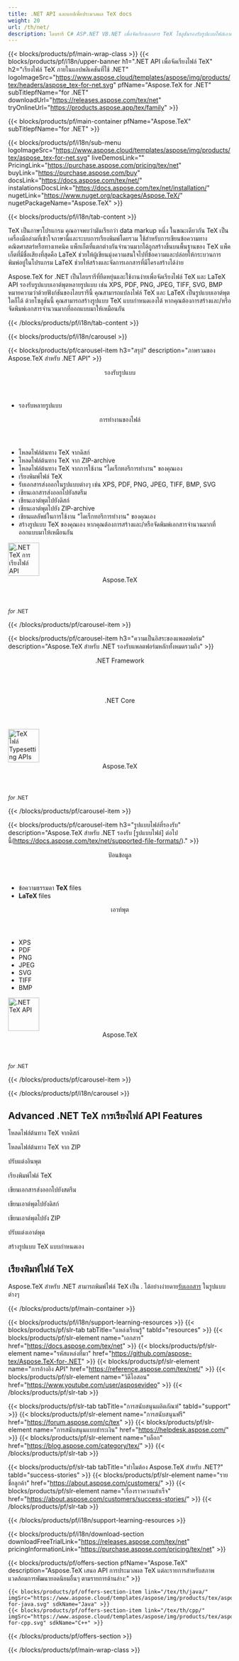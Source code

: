 ```yaml
---
title: .NET API และแอปเพื่อประมวลผล TeX docs 
weight: 20
url: /th/net/ 
description: ไลบรารี C# ASP.NET VB.NET เพื่อจัดเรียงเอกสาร TeX โซลูชันรองรับรูปแบบไฟล์เอาต์พุตมากมาย เช่น XPS, PDF, SVG, PNG, JPEG, TIFF, BMP
---
```


{{< blocks/products/pf/main-wrap-class >}}
{{< blocks/products/pf/i18n/upper-banner h1=".NET API เพื่อจัดเรียงไฟล์ TeX" h2="เรียงไฟล์ TeX ภายในแอปพลิเคชันที่ใช้ .NET" logoImageSrc="https://www.aspose.cloud/templates/aspose/img/products/tex/headers/aspose_tex-for-net.svg" pfName="Aspose.TeX for .NET" subTitlepfName="for .NET" downloadUrl="https://releases.aspose.com/tex/net" tryOnlineUrl="https://products.aspose.app/tex/family" >}}

{{< blocks/products/pf/main-container pfName="Aspose.TeX" subTitlepfName="for .NET" >}}

{{< blocks/products/pf/i18n/sub-menu logoImageSrc="https://www.aspose.cloud/templates/aspose/img/products/tex/aspose_tex-for-net.svg" liveDemosLink="" PricingLink="https://purchase.aspose.com/pricing/tex/net" buyLink="https://purchase.aspose.com/buy" docsLink="https://docs.aspose.com/tex/net/" instalationsDocsLink="https://docs.aspose.com/tex/net/installation/" nugetLink="https://www.nuget.org/packages/Aspose.TeX/" nugetPackageName="Aspose.TeX" >}}

{{< blocks/products/pf/i18n/tab-content >}}

<p>
TeX เป็นภาษาโปรแกรม คุณอาจพบว่ามันเรียกว่า data markup หนึ่ง ในขณะเดียวกัน TeX เป็นเครื่องมือล่ามที่เข้าใจภาษานี้และระบบการเรียงพิมพ์โดยรวม
ใช้สำหรับการเขียนข้อความทางคณิตศาสตร์หรือทางเทคนิค แพ็กเก็ตที่แตกต่างกันจำนวนมากได้ถูกสร้างขึ้นบนพื้นฐานของ ΤeΧ แพ็คเก็ตที่มีชื่อเสียงที่สุดคือ LaTeX ช่วยให้ผู้เขียนมุ่งความสนใจไปที่ข้อความและปล่อยให้กระบวนการพิมพ์อยู่ในโปรแกรม LaTeX ช่วยให้สร้างและจัดการเอกสารที่มีโครงสร้างได้ง่าย
</p>
<p>
Aspose.TeX for .NET เป็นไลบรารีที่ยืดหยุ่นและใช้งานง่ายเพื่อจัดเรียงไฟล์ TeX และ LaTeX API รองรับรูปแบบเอาต์พุตหลายรูปแบบ เช่น XPS, PDF, PNG, JPEG, TIFF, SVG, BMP หมายความว่าด้วยฟังก์ชันของไลบรารีนี้ คุณสามารถแปลงไฟล์ TeX และ LaTeX เป็นรูปแบบเอาต์พุตใดก็ได้ ด้วยโซลูชันนี้ คุณสามารถสร้างรูปแบบ TeX แบบกำหนดเองได้ หากคุณต้องการสร้างและ/หรือจัดพิมพ์เอกสารจำนวนมากที่ออกแบบมาให้เหมือนกัน
</p>

{{< /blocks/products/pf/i18n/tab-content >}}

<!--Diagrams Start-->
{{< blocks/products/pf/i18n/carousel >}}

{{< blocks/products/pf/carousel-item h3="สรุป" description="ภาพรวมของ Aspose.TeX สำหรับ .NET API" >}}
<div class="diagram1 d1-net">
 <div class="d1-row">
  <div class="d1-col d1-left">
   <header>
    <i class="fa fa-bars">
    </i>
    รองรับรูปแบบ
   </header>
   <ul>
    <li>
     รองรับหลายรูปแบบ
    </li>
   </ul>
  </div>
  <!--/left-->
  <div class="d1-col d1-right">
   <header>
    <i class="fa fa-cogs">
    </i>
    การทำงานของไฟล์
   </header>
   <ul>
    <li>
     โหลดไฟล์ต้นทาง TeX จากดิสก์
    </li>
    <li>
     โหลดไฟล์ต้นทาง TeX จาก ZIP-archive
    </li>
    <li>
     โหลดไฟล์ต้นทาง TeX จากการใช้งาน "ไดเร็กทอรีการทำงาน" ของคุณเอง
    </li>
    <li>
     เรียงพิมพ์ไฟล์ TeX
    </li>
    <li>
     รับเอกสารส่งออกในรูปแบบต่างๆ เช่น XPS, PDF, PNG, JPEG, TIFF, BMP, SVG
    </li>
    <li>
     เขียนเอกสารส่งออกไปยังสตรีม
    </li>
    <li>
     เขียนเอาต์พุตไปยังดิสก์
    </li>
    <li>
     เขียนเอาต์พุตไปยัง ZIP-archive
    </li>
    <li>
     เขียนผลลัพธ์ในการใช้งาน "ไดเร็กทอรีการทำงาน" ของคุณเอง
    </li>
    <li>
     สร้างรูปแบบ TeX ของคุณเอง หากคุณต้องการสร้างและ/หรือจัดพิมพ์เอกสารจำนวนมากที่ออกแบบมาให้เหมือนกัน
    </li>
   </ul>
  </div>
  <!--/right-->
 </div>
 <!--/row-->
 <div class="d1-logo">
  <img width="70" height="75" alt=".NET TeX การเรียงไฟล์ API" src="https://www.aspose.cloud/templates/aspose/img/products/tex/aspose_tex-for-net.svg"/>
  <header>
   Aspose.TeX
  </header>
  <footer>
   <small>
    <em>
     for
    </em>
    .NET
   </small>
  </footer>
 </div>
 <!--/logo-->
</div>

{{< /blocks/products/pf/carousel-item >}}

{{< blocks/products/pf/carousel-item h3="ความเป็นอิสระของแพลตฟอร์ม" description="Aspose.TeX สำหรับ .NET รองรับแพลตฟอร์มหลักทั้งหมดรวมถึง" >}}
<div class="diagram1 d1-net">
 <div class="d1-row">
  <div class="d1-col d1-left">
   <!--<header><i class="fa fa-cubes"> </i>Mono</header>-->
  </div>
  <!--/left-->
  <div class="d1-col d1-right">
   <header>
    <i class="fa fa-cubes">
    </i>
    .NET Framework
   </header>
   <br/>
   <header>
    <i class="fa fa-cubes">
    </i>
    .NET Core
   </header>
  </div>
  <!--/right-->
 </div>
 <!--/row-->
 <div class="d1-logo">
  <img width="70" height="75" alt="TeX ไฟล์ Typesetting APIs" src="https://www.aspose.cloud/templates/aspose/img/products/tex/aspose_tex-for-net.svg"/>
  <header>
   Aspose.TeX
  </header>
  <footer>
   <small>
    <em>
     for
    </em>
    .NET
   </small>
  </footer>
 </div>
 <!--/logo-->
</div>

{{< /blocks/products/pf/carousel-item >}}

{{< blocks/products/pf/carousel-item h3="รูปแบบไฟล์ที่รองรับ" description="Aspose.TeX สำหรับ .NET รองรับ [รูปแบบไฟล์] ต่อไปนี้(https://docs.aspose.com/tex/net/supported-file-formats/)." >}}
<div class="diagram1 d2 d1-net">
 <div class="d1-row">
  <div class="d1-col d1-left">
   <header>
    <i class="fa fa-long-arrow-up">
    </i>
    ป้อนข้อมูล
   </header>
   <ul>
    <li>
     ข้อความธรรมดา
     <strong>
      TeX
     </strong>
     files
    </li>
    <li>
     <strong>
      LaTeX
     </strong>
     files
    </li>
   </ul>
  </div>
  <!--/left-->
  <div class="d1-col d1-right">
   <header>
    <i class="fa fa-long-arrow-down">
    </i>
    เอาท์พุต
   </header>
   <ul>
    <li>
     XPS
    </li>
    <li>
     PDF
    </li>
    <li>
     PNG
    </li>
    <li>
     JPEG
    </li>
    <li>
     SVG
    </li>
    <li>
     TIFF
    </li>
    <li>
     BMP
    </li>
   </ul>
  </div>
  <!--/right-->
 </div>
 <!--/row-->
 <div class="d1-logo">
  <img width="70" height="75" alt=".NET TeX API" src="https://www.aspose.cloud/templates/aspose/img/products/tex/aspose_tex-for-net.svg"/>
  <header>
   Aspose.TeX
  </header>
  <footer>
   <small>
    <em>
     for
    </em>
    .NET
   </small>
  </footer>
 </div>
 <!--/logo-->
</div>

{{< /blocks/products/pf/carousel-item >}}

{{< /blocks/products/pf/i18n/carousel >}}
<!--Diagrams End-->

<!--Feature-section Start-->
<div class="container-fluid features-section bg-gray singleproduct">
 <a class="anchor" id="features" name="features">
 </a>
 <div class="row">
  <div class="container">
   <h2 class="h2title">
    Advanced .NET TeX การเรียงไฟล์ API Features
   </h2>
   <p>
   </p>
   <div class="col-lg-4">
    <em class="fa fa-upload ico-blue fa-2x col-lg-2">
    </em>
    <p class="col-lg-10">
     โหลดไฟล์ต้นทาง TeX จากดิสก์
    </p>
   </div>
   <div class="col-lg-4">
    <em class="fa fa-repeat ico-blue fa-2x col-lg-2">
    </em>
    <p class="col-lg-10">
     โหลดไฟล์ต้นทาง TeX จาก ZIP
    </p>
   </div>
   <div class="col-lg-4">
    <em class="fa fa-cogs ico-blue fa-2x col-lg-2">
    </em>
    <p class="col-lg-10">
     ปรับแต่งอินพุต
    </p>
   </div>
   <div class="col-lg-4">
    <em class="fa fa-pencil-square-o ico-blue fa-2x col-lg-2">
    </em>
    <p class="col-lg-10">
     เรียงพิมพ์ไฟล์ TeX
    </p>
   </div>
   <div class="col-lg-4">
    <em class="fa fa-floppy-o ico-blue fa-2x col-lg-2">
    </em>
    <p class="col-lg-10">
     เขียนเอกสารส่งออกไปยังสตรีม
    </p>
   </div>
   <div class="col-lg-4">
    <em class="fa fa-floppy-o ico-blue fa-2x col-lg-2">
    </em>
    <p class="col-lg-10">
     เขียนเอาต์พุตไปยังดิสก์
    </p>
   </div>
   <div class="col-lg-4">
    <em class="fa fa-floppy-o ico-blue fa-2x col-lg-2">
    </em>
    <p class="col-lg-10">
     เขียนเอาต์พุตไปยัง ZIP
    </p>
   </div>
   <div class="col-lg-4">
    <em class="fa fa-cogs ico-blue fa-2x col-lg-2">
    </em>
    <p class="col-lg-10">
     ปรับแต่งเอาต์พุต
    </p>
   </div>
   <div class="col-lg-4">
    <em class="fa fa-cogs ico-blue fa-2x col-lg-2">
    </em>
    <p class="col-lg-10">
     สร้างรูปแบบ TeX แบบกำหนดเอง
    </p>
   </div>
   <div class="col-lg-12">
    <h2 class="h2title">
     เรียงพิมพ์ไฟล์ TeX
    </h2>
    <p>
     Aspose.TeX สำหรับ .NET สามารถพิมพ์ไฟล์ TeX เป็น . ได้อย่างง่ายดาย<a href="/tex/net/conversion/">รับเอกสาร</a> ในรูปแบบต่างๆ
    </p>
    <!--div id="code" class="codeblock">

<h3>Load, Extract and Save TTF - C#</h3>

<pre><code class="cs">//byte array to load Font from

byte[] fontMemoryData = File.ReadAllBytes("directoryPath" + "Montserrat-Regular.ttf");

FontDefinition fd = new FontDefinition(FontType.TTF, new FontFileDefinition("ttf", new ByteContentStreamSource(fontMemoryData)));

TtfFont ttfFont = Aspose.Font.Font.Open(fd) as TtfFont;

//Work with data from just loaded TtfFont object

//Save CffFont to disk

ttfFont.Save("ouputDirectoryPath"+Montserrat-Regular_out.ttf);</code></pre>

</div-->
   </div>
   <!--<div class="col-lg-12">

<h2 class="h2title">Access &amp; Manipulate PUB Layers</h2>

<p>Aspose.PUB for .NET lets you access layers of a PUB with the ability to draw on it with either image or text. You can merge layers, update text on layers, set effects or export layer as an image. You may also use PUB .NET API to detect flattened PUB files or create thumbnails.</p>

</div>-->
   <!--<div class="col-lg-12">

<h2 class="h2title">Read or Create PUB Files</h2>

<p>Aspose.PUB for .NET not only supports loading PSD &amp; PSB file formats for manipulation &amp; conversion but it also provides the capability to create PUB &amp; PSB files from scratch. .NET developers can use the API to automate scenarios that may help them on their way.</p>

<div id="code" class="codeblock">

<h3>Create PUB from scratch - C#</h3>

<pre><code class="cs">using (var PUB = Aspose.PSD.Image.Create(new Aspose.PSD.ImageOptions.PsdOptions()

{

    Source = new Aspose.PSD.Sources.FileCreateSource(dir + "output.psd", false),

    ColorMode = Aspose.PSD.FileFormats.Psd.ColorModes.Rgb,

    CompressionMethod = Aspose.PSD.FileFormats.Psd.CompressionMethod.RLE,

    Version = 4

}, 400, 400))

{

    // draw some graphics over the newly created PSD

    var graphics = new Aspose.PSD.Graphics(psd);

    graphics.Clear(Aspose.PSD.Color.White);

    graphics.DrawEllipse(new Aspose.PSD.Pen(Aspose.PSD.Color.Red, 6), new Aspose.PSD.Rectangle(0, 0, 400, 400));

    psd.Save();

}</code></pre>

</div>

</div>-->
   <!--<div class="col-lg-12">

<h2 class="h2title">Various Imaging Filters</h2>

<p>Aspose.PUB for .NET provides the core imaging features such as color adjustment via its class libraries. Developers can easily adjust brightness, contrast or gamma on raster image loaded by the API. Furthermore, developers can dynamically dither or blur images as well as use popular filters including Median, Gauss Wiener, Motion Wiener and Bradley Threshold.</p>

</div>-->
  </div>
 </div>
</div>
<!--Feature-section End-->

{{< /blocks/products/pf/main-container >}}


{{< blocks/products/pf/i18n/support-learning-resources >}}
{{< blocks/products/pf/slr-tab tabTitle="แหล่งเรียนรู้" tabId="resources" >}}
{{< blocks/products/pf/slr-element name="เอกสาร" href="https://docs.aspose.com/tex/net" >}}
{{< blocks/products/pf/slr-element name="รหัสแหล่งที่มา" href="https://github.com/aspose-tex/Aspose.TeX-for-.NET" >}}
{{< blocks/products/pf/slr-element name="การอ้างอิง API" href="https://reference.aspose.com/tex/net/" >}}
{{< blocks/products/pf/slr-element name="วิดีโอสอน" href="https://www.youtube.com/user/asposevideo" >}}
{{< /blocks/products/pf/slr-tab >}}

{{< blocks/products/pf/slr-tab tabTitle="การสนับสนุนผลิตภัณฑ์" tabId="support" >}}
{{< blocks/products/pf/slr-element name="การสนับสนุนฟรี" href="https://forum.aspose.com/c/tex" >}}
{{< blocks/products/pf/slr-element name="การสนับสนุนแบบชำระเงิน" href="https://helpdesk.aspose.com/" >}}
{{< blocks/products/pf/slr-element name="บล็อก" href="https://blog.aspose.com/category/tex/" >}}
{{< /blocks/products/pf/slr-tab >}}

{{< blocks/products/pf/slr-tab tabTitle="ทำไมต้อง Aspose.TeX สำหรับ .NET?" tabId="success-stories" >}}
{{< blocks/products/pf/slr-element name="รายชื่อลูกค้า" href="https://about.aspose.com/customers/" >}}
{{< blocks/products/pf/slr-element name="เรื่องราวความสำเร็จ" href="https://about.aspose.com/customers/success-stories/" >}}
{{< /blocks/products/pf/slr-tab >}}

{{< /blocks/products/pf/i18n/support-learning-resources >}}

{{< blocks/products/pf/i18n/download-section downloadFreeTrialLink="https://releases.aspose.com/tex/net" pricingInformationLink="https://purchase.aspose.com/pricing/tex/net" >}}

{{< blocks/products/pf/offers-section pfName="Aspose.TeX" description="Aspose.TeX เสนอ API การประมวลผล TeX แต่ละรายการสำหรับสภาพแวดล้อมการพัฒนายอดนิยมอื่นๆ ตามรายการด้านล่าง:" >}}

    {{< blocks/products/pf/offers-section-item link="/tex/th/java/" imgSrc="https://www.aspose.cloud/templates/aspose/img/products/tex/aspose_tex-for-java.svg" sdkName="Java" >}}
    {{< blocks/products/pf/offers-section-item link="/tex/th/cpp/" imgSrc="https://www.aspose.cloud/templates/aspose/img/products/tex/aspose_tex-for-cpp.svg" sdkName="C++" >}}

{{< /blocks/products/pf/offers-section >}}

{{< /blocks/products/pf/main-wrap-class >}}

